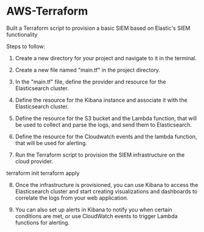 # AWS-Terraform
Built a Terraform script to provision a basic SIEM based on Elastic's SIEM functionality


Steps to follow:

1. Create a new directory for your project and navigate to it in the terminal.

2. Create a new file named "main.tf" in the project directory.

3. In the "main.tf" file, define the provider and resource for the Elasticsearch cluster.

4. Define the resource for the Kibana instance and associate it with the Elasticsearch cluster.

5. Define the resource for the S3 bucket and the Lambda function, that will be used to collect and parse the logs, and send them to Elasticsearch.

6. Define the resource for the Cloudwatch events and the lambda function, that will be used for alerting.

7. Run the Terraform script to provision the SIEM infrastructure on the cloud provider.

  terraform init
  terraform apply

8. Once the infrastructure is provisioned, you can use Kibana to access the Elasticsearch cluster and start creating visualizations and dashboards to correlate the logs from your web application.

9. You can also set up alerts in Kibana to notify you when certain conditions are met, or use CloudWatch events to trigger Lambda functions for alerting.
